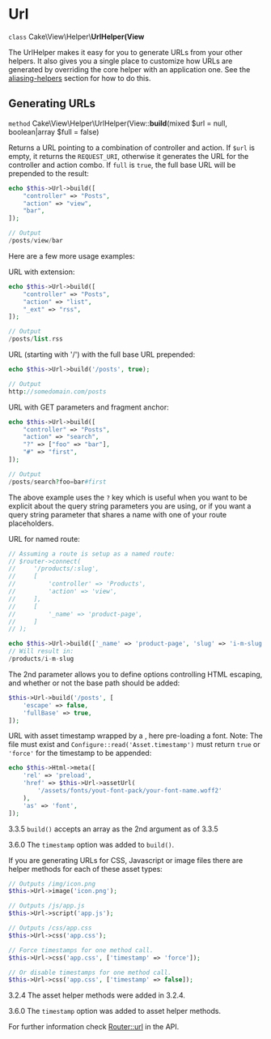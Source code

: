 # Url

`class` Cake\\View\\Helper\\**UrlHelper(View**

The UrlHelper makes it easy for you to generate URLs from your other helpers.
It also gives you a single place to customize how URLs are generated by
overriding the core helper with an application one. See the
[aliasing-helpers](#aliasing-helpers) section for how to do this.

## Generating URLs

`method` Cake\\View\\Helper\\UrlHelper(View::**build**(mixed $url = null, boolean|array $full = false)

Returns a URL pointing to a combination of controller and action.
If `$url` is empty, it returns the `REQUEST_URI`, otherwise it
generates the URL for the controller and action combo. If `full` is
`true`, the full base URL will be prepended to the result:

``` php
echo $this->Url->build([
    "controller" => "Posts",
    "action" => "view",
    "bar",
]);

// Output
/posts/view/bar
```

Here are a few more usage examples:

URL with extension:

``` php
echo $this->Url->build([
    "controller" => "Posts",
    "action" => "list",
    "_ext" => "rss",
]);

// Output
/posts/list.rss
```

URL (starting with '/') with the full base URL prepended:

``` php
echo $this->Url->build('/posts', true);

// Output
http://somedomain.com/posts
```

URL with GET parameters and fragment anchor:

``` php
echo $this->Url->build([
    "controller" => "Posts",
    "action" => "search",
    "?" => ["foo" => "bar"],
    "#" => "first",
]);

// Output
/posts/search?foo=bar#first
```

The above example uses the `?` key which is useful when you want to be
explicit about the query string parameters you are using, or if you want a query
string parameter that shares a name with one of your route placeholders.

URL for named route:

``` php
// Assuming a route is setup as a named route:
// $router->connect(
//     '/products/:slug',
//     [
//         'controller' => 'Products',
//         'action' => 'view',
//     ],
//     [
//         '_name' => 'product-page',
//     ]
// );

echo $this->Url->build(['_name' => 'product-page', 'slug' => 'i-m-slug']);
// Will result in:
/products/i-m-slug
```

The 2nd parameter allows you to define options controlling HTML escaping, and
whether or not the base path should be added:

``` php
$this->Url->build('/posts', [
    'escape' => false,
    'fullBase' => true,
]);
```

URL with asset timestamp wrapped by a [](#link-relpreload), here pre-loading
a font. Note: The file must exist and `Configure::read('Asset.timestamp')`
must return `true` or `'force'` for the timestamp to be appended:

``` php
echo $this->Html->meta([
    'rel' => 'preload',
    'href' => $this->Url->assetUrl(
        '/assets/fonts/yout-font-pack/your-font-name.woff2'
    ),
    'as' => 'font',
]);
```

<div class="versionadded">

3.3.5
`build()` accepts an array as the 2nd argument as of 3.3.5

</div>

<div class="versionadded">

3.6.0
The `timestamp` option was added to `build()`.

</div>

If you are generating URLs for CSS, Javascript or image files there are helper
methods for each of these asset types:

``` php
// Outputs /img/icon.png
$this->Url->image('icon.png');

// Outputs /js/app.js
$this->Url->script('app.js');

// Outputs /css/app.css
$this->Url->css('app.css');

// Force timestamps for one method call.
$this->Url->css('app.css', ['timestamp' => 'force']);

// Or disable timestamps for one method call.
$this->Url->css('app.css', ['timestamp' => false]);
```

<div class="versionadded">

3.2.4
The asset helper methods were added in 3.2.4.

</div>

<div class="versionadded">

3.6.0
The `timestamp` option was added to asset helper methods.

</div>

For further information check
[Router::url](https://api.cakephp.org/3.x/class-Cake.Routing.Router.html#_url)
in the API.
